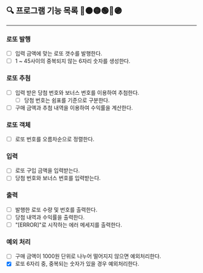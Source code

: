 ## 🔍 프로그램 기능 목록 🔴🟠🟡🟢🔵🟣

---

### 로또 발행
- [ ] 입력 금액에 맞는 로또 갯수를 발행한다.
- [ ] 1 ~ 45사이의 중복되지 않는 6자리 숫자를 생성한다.

### 로또 추첨
- [ ] 입력 받은 당첨 번호와 보너스 번호를 이용하여 추첨한다.
  - [ ] 당첨 번호는 쉼표를 기준으로 구분한다.
- [ ] 구매 금액과 추첨 내역을 이용하여 수익률을 계산한다.

### 로또 객체
  - [ ] 로또 번호를 오름차순으로 정렬한다.

### 입력
- [ ] 로또 구입 금액을 입력받는다.
- [ ] 당첨 번호와 보너스 번호를 입력받는다.

### 출력
- [ ] 발행한 로또 수량 및 번호를 출력한다.
- [ ] 당첨 내역과 수익률을 출력한다.
- [ ] "[ERROR]"로 시작하는 에러 메세지를 출력한다.

### 예외 처리
- [ ] 구매 금액이 1000원 단위로 나누어 떨어지지 않으면 예외처리한다.
- [x] 로또 6자리 중, 중복되는 숫자가 있을 경우 예외처리한다.